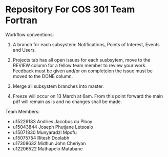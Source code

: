 # Repository For COS 301 Team Fortran

Workflow conventions:

1. A branch for each subsystem: Notifications, Points of Interest, Events and Users.

2. Projects tab has all open issues for each susbsytem, move to the REVIEW column for a fellow team member to review your work. Feedback must be given and/or on completeion the issue must be moved to the DONE column.

3. Merge all subsystem branches into master.

4. Freeze will occur on 13 March at 6am. From this point forward the main pdf will remain as is and no changes shall be made.


Team Members:

- u15226183	Andries Jacobus du Plooy	
- u15043844 Joseph Phutjane Letsoalo	
- u15071830 Munyaradzi Mpofu		
- u15075754	Ritesh Doolabh	
- u17308632	Midhun John Cheriyan	
- u12206522 Mathapelo Matabane
